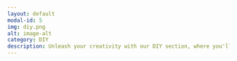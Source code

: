 ```yaml
---
layout: default
modal-id: 5
img: diy.png
alt: image-alt
category: DIY
description: Unleash your creativity with our DIY section, where you'll find everything you need to bring your imaginative ideas to life. From craft supplies and tools to step-by-step project guides, we have a vast selection to inspire DIY enthusiasts of all ages. Whether you're a beginner or a seasoned DIYer, get ready to embark on exciting projects and enjoy the satisfaction of making something truly special with your own hands.
---
```

